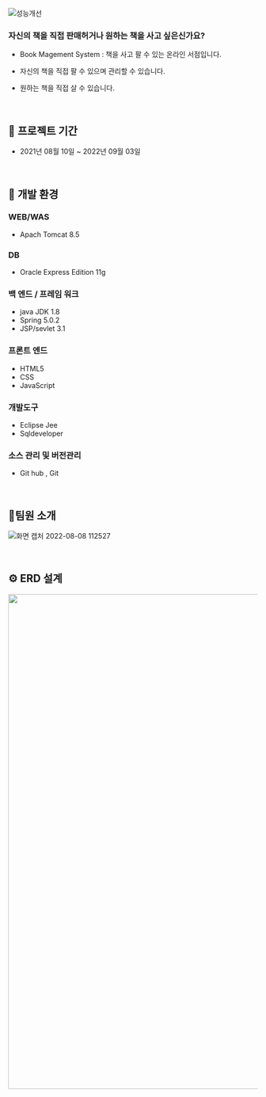 
![성능개선](https://user-images.githubusercontent.com/81284265/183325107-c8556399-b0d0-4daa-a87a-8d59053d4f4a.png)

### 자신의 책을 직접 판매허거나 원하는 책을 사고 싶은신가요?

- Book Magement System : 책을 사고 팔 수 있는 온라인 서점입니다.

- 자신의 책을 직접 팔 수 있으며 관리할 수 있습니다. 
- 원하는 책을 직접 살 수 있습니다.


<br />
 
 
 ## 📆 프로젝트 기간
* 2021년 08월 10일 ~ 2022년 09월 03일   


<br />

## 🧩 개발 환경

### WEB/WAS
- Apach Tomcat 8.5

### DB
- Oracle Express Edition 11g

### 백 엔드 / 프레임 워크
- java JDK 1.8
- Spring 5.0.2
- JSP/sevlet 3.1

### 프론트 엔드 
- HTML5
- CSS
- JavaScript

### 개발도구
- Eclipse Jee
- Sqldeveloper

### 소스 관리 및 버전관리
- Git hub , Git


<br />

## 👥팀원 소개

 ![화면 캡처 2022-08-08 112527](https://user-images.githubusercontent.com/81284265/183326006-25452f8e-a402-4276-bf9f-2083e63426b5.png)

<br />

## ⚙ ERD 설계

 <img src="https://user-images.githubusercontent.com/81284265/183326348-74325841-8da3-44c3-aba8-7c8d8846e2d8.png" width="1000px">




